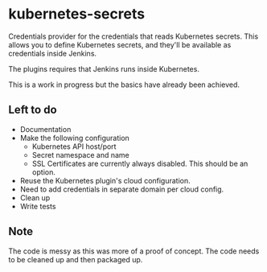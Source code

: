 # kubernetes-secrets

Credentials provider for the credentials that reads Kubernetes secrets.
This allows you to define Kubernetes secrets, and they'll be available as credentials inside Jenkins.

The plugins requires that Jenkins runs inside Kubernetes.

This is a work in progress but the basics have already been achieved.

## Left to do

- Documentation
- Make the following configuration
  - Kubernetes API host/port
  - Secret namespace and name
  - SSL Certificates are currently always disabled. This should be an option.
- Reuse the Kubernetes plugin's cloud configuration.
- Need to add credentials in separate domain per cloud config.
- Clean up
- Write tests

## Note
The code is messy as this was more of a proof of concept. The code needs to be cleaned up and then packaged up.
